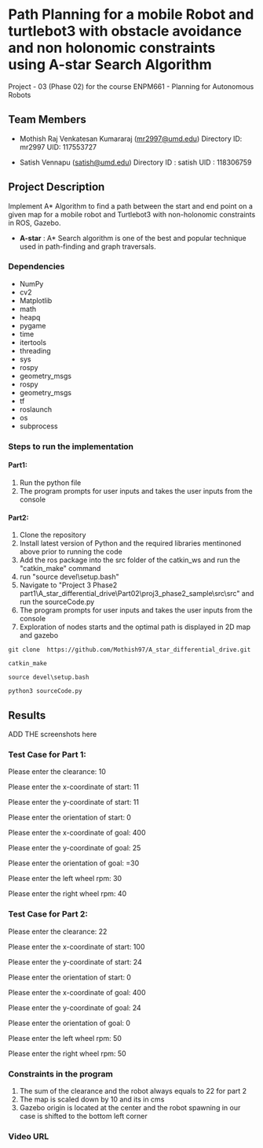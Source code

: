 # Path Planning for a mobile Robot and turtlebot3 with obstacle avoidance and non holonomic constraints using A-star Search Algorithm
Project - 03 (Phase 02) for the course ENPM661 - Planning for Autonomous Robots

## Team Members
- Mothish Raj Venkatesan Kumararaj (mr2997@umd.edu)   Directory ID: mr2997    UID: 117553727 


- Satish Vennapu (satish@umd.edu)    Directory ID : satish     UID : 118306759

## Project Description
Implement A* Algorithm to find a path between the start and end point on a given map for a mobile
robot and Turtlebot3 with non-holonomic constraints in ROS, Gazebo. 

* **A-star** : A* Search algorithm is one of the best and popular technique used in path-finding and graph traversals.




### Dependencies

* NumPy
* cv2
* Matplotlib
* math
* heapq
* pygame
* time
* itertools
* threading
* sys
* rospy
* geometry_msgs
* rospy
* geometry_msgs
* tf
* roslaunch
* os
* subprocess




### Steps to run the implementation


#### Part1:
1. Run the python file
2. The program prompts for user inputs and takes the user inputs from the console

#### Part2:
1. Clone the repository
2. Install latest version of Python and the required libraries mentinoned above prior to running the code
3. Add the ros package into the src folder of the catkin_ws and run the "catkin_make" command 
4. run "source devel\setup.bash"
5. Navigate to "Project 3 Phase2 part1\A_star_differential_drive\Part02\proj3_phase2_sample\src\src" and run the sourceCode.py
5. The program prompts for user inputs and takes the user inputs from the console
6. Exploration of nodes starts and the optimal path is displayed in 2D map and gazebo



 ```
 git clone  https://github.com/Mothish97/A_star_differential_drive.git

 catkin_make
 
 source devel\setup.bash

 python3 sourceCode.py
 ```
## Results


ADD THE screenshots here

### Test Case for Part 1: 
Please enter the clearance: 10

Please enter the x-coordinate of start: 11

Please enter the y-coordinate of start: 11

Please enter the orientation of start: 0

Please enter the x-coordinate of goal: 400

Please enter the y-coordinate of goal: 25

Please enter the orientation of goal: =30

Please enter the left wheel rpm: 30

Please enter the right wheel rpm: 40

### Test Case  for Part 2: 

Please enter the clearance: 22

Please enter the x-coordinate of start: 100

Please enter the y-coordinate of start: 24

Please enter the orientation of start: 0

Please enter the x-coordinate of goal: 400

Please enter the y-coordinate of goal: 24

Please enter the orientation of goal: 0

Please enter the left wheel rpm: 50

Please enter the right wheel rpm: 50



### Constraints in the program
1. The sum of the clearance and the robot always equals to 22  for part 2
2. The map is scaled down by 10 and its in cms
3. Gazebo origin is located at the center and the robot spawning in our case is shifted to the bottom left corner



### Video URL

